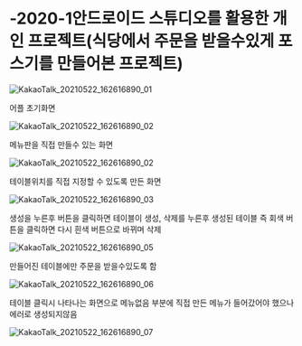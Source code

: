 # -2020-1안드로이드 스튜디오를 활용한 개인 프로젝트(식당에서 주문을 받을수있게 포스기를 만들어본 프로젝트)

![KakaoTalk_20210522_162616890_01](https://user-images.githubusercontent.com/55967490/119218698-a95f3700-bb1c-11eb-8996-cdf7254529f0.jpg)

어플 초기화면

![KakaoTalk_20210522_162616890_02](https://user-images.githubusercontent.com/55967490/119218700-acf2be00-bb1c-11eb-92fe-1272ee9a3c0c.jpg)

메뉴판을 직접 만들수 있는 화면

![KakaoTalk_20210522_162616890_02](https://user-images.githubusercontent.com/55967490/119218499-8a13da00-bb1b-11eb-86a0-4f34484f8810.jpg)

테이블위치를 직접 지정할 수 있도록 만든 화면

![KakaoTalk_20210522_162616890_03](https://user-images.githubusercontent.com/55967490/119218501-8da76100-bb1b-11eb-9cd0-e5e64f3ee2d2.jpg)

생성을 누른후 버튼을 클릭하면 테이블이 생성, 삭제를 누른후 생성된 테이블 즉 회색 버튼을 클릭하면 다시 흰색 버튼으로 바뀌며 삭제

![KakaoTalk_20210522_162616890_05](https://user-images.githubusercontent.com/55967490/119218504-9435d880-bb1b-11eb-8538-a61874624295.jpg)

만들어진 테이블에만 주문을 받을수있도록 함

![KakaoTalk_20210522_162616890_06](https://user-images.githubusercontent.com/55967490/119218506-9730c900-bb1b-11eb-918a-93364f8aad9c.jpg)

테이블 클릭시 나타나는 화면으로 메뉴없음 부분에 직접 만든 메뉴가 들어갔어야 했으나 에러로 생성되지않음

![KakaoTalk_20210522_162616890_07](https://user-images.githubusercontent.com/55967490/119218510-9e57d700-bb1b-11eb-9db9-4f09d6792acb.jpg)
